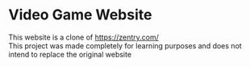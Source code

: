 # Video Game Website

This website is a clone of https://zentry.com/<br>
This project was made completely for learning purposes and does not intend to replace the original website 
